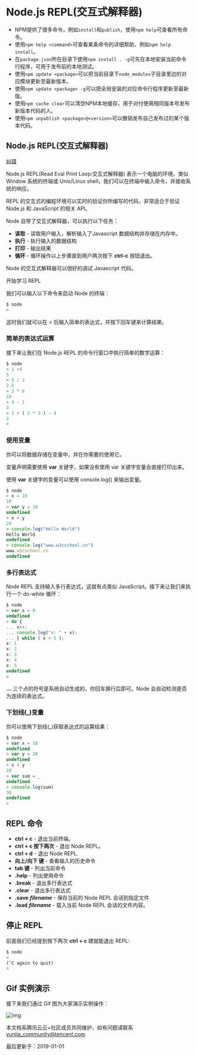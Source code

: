 # Node.js REPL(交互式解释器)

- NPM提供了很多命令，例如`install`和`publish`，使用`npm help`可查看所有命令。
- 使用`npm help <command>`可查看某条命令的详细帮助，例如`npm help install`。
- 在`package.json`所在目录下使用`npm install . -g`可先在本地安装当前命令行程序，可用于发布前的本地测试。
- 使用`npm update <package>`可以把当前目录下`node_modules`子目录里边的对应模块更新至最新版本。
- 使用`npm update <package> -g`可以把全局安装的对应命令行程序更新至最新版。
- 使用`npm cache clear`可以清空NPM本地缓存，用于对付使用相同版本号发布新版本代码的人。
- 使用`npm unpublish <package>@<version>`可以撤销发布自己发布过的某个版本代码。

## Node.js REPL(交互式解释器)

[纠错](javascript:;)

Node.js REPL(Read Eval Print Loop:交互式解释器) 表示一个电脑的环境，类似 Window 系统的终端或 Unix/Linux shell，我们可以在终端中输入命令，并接收系统的响应。

REPL 的交互式的编程环境可以实时的验证你所编写的代码，非常适合于验证 Node.js 和 JavaScript 的相关 API。

Node 自带了交互式解释器，可以执行以下任务：

- **读取** - 读取用户输入，解析输入了Javascript 数据结构并存储在内存中。
- **执行** - 执行输入的数据结构
- **打印** - 输出结果
- **循环** - 循环操作以上步骤直到用户两次按下 **ctrl-c** 按钮退出。

Node 的交互式解释器可以很好的调试 Javascript 代码。

开始学习 REPL

我们可以输入以下命令来启动 Node 的终端：

```js
$ node
> 
```

这时我们就可以在 > 后输入简单的表达式，并按下回车键来计算结果。

### 简单的表达式运算

接下来让我们在 Node.js REPL 的命令行窗口中执行简单的数学运算：

```js
$ node
> 1 +4
5
> 5 / 2
2.5
> 3 * 6
18
> 4 - 1
3
> 1 + ( 2 * 3 ) - 4
3
>
```

### 使用变量

你可以将数据存储在变量中，并在你需要的使用它。

变量声明需要使用 **var** 关键字，如果没有使用 var 关键字变量会直接打印出来。

使用 **var** 关键字的变量可以使用 console.log() 来输出变量。

```js
$ node
> x = 10
10
> var y = 10
undefined
> x + y
20
> console.log("Hello World")
Hello World
undefined
> console.log("www.w3cschool.cn")
www.w3cschool.cn
undefined
```

### 多行表达式

Node REPL 支持输入多行表达式，这就有点类似 JavaScript。接下来让我们来执行一个 do-while 循环：

```js
$ node
> var x = 0
undefined
> do {
... x++;
... console.log("x: " + x);
... } while ( x < 5 );
x: 1
x: 2
x: 3
x: 4
x: 5
undefined
>
```

**...** 三个点的符号是系统自动生成的，你回车换行后即可。Node 会自动检测是否为连续的表达式。

### 下划线(_)变量

你可以使用下划线(_)获取表达式的运算结果：

```js
$ node
> var x = 10
undefined
> var y = 20
undefined
> x + y
30
> var sum = _
undefined
> console.log(sum)
30
undefined
>
```

## REPL 命令

- **ctrl + c** - 退出当前终端。
- **ctrl + c 按下两次** - 退出 Node REPL。
- **ctrl + d** - 退出 Node REPL.
- **向上/向下 键** - 查看输入的历史命令
- **tab 键** - 列出当前命令
- **.help** - 列出使用命令
- **.break** - 退出多行表达式
- **.clear** - 退出多行表达式
- **.save** ***filename*** - 保存当前的 Node REPL 会话到指定文件
- **.load** ***filename*** - 载入当前 Node REPL 会话的文件内容。

## 停止 REPL

前面我们已经提到按下两次 **ctrl + c** 建就能退出 REPL:

```js
$ node
>
(^C again to quit)
>
```

## Gif 实例演示

接下来我们通过 Gif 图为大家演示实例操作：

![img](https://ask.qcloudimg.com/http-save/devdocs/igcv03klbg.gif)

本文档系腾讯云云+社区成员共同维护，如有问题请联系 yunjia_community@tencent.com

最后更新于：2019-01-01